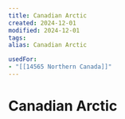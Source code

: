 ```yaml
---
title: Canadian Arctic
created: 2024-12-01
modified: 2024-12-01
tags: 
alias: Canadian Arctic

usedFor:
- "[[14565 Northern Canada]]"
---
```

# Canadian Arctic
